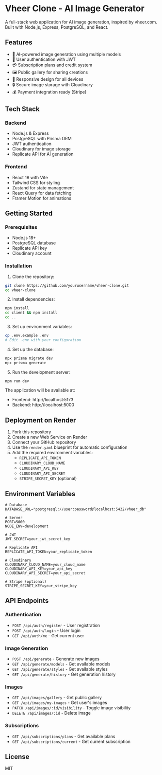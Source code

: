 # Vheer Clone - AI Image Generator

A full-stack web application for AI image generation, inspired by vheer.com. Built with Node.js, Express, PostgreSQL, and React.

## Features

- 🎨 AI-powered image generation using multiple models
- 👤 User authentication with JWT
- 💳 Subscription plans and credit system
- 🖼️ Public gallery for sharing creations
- 📱 Responsive design for all devices
- 🔒 Secure image storage with Cloudinary
- 💰 Payment integration ready (Stripe)

## Tech Stack

### Backend
- Node.js & Express
- PostgreSQL with Prisma ORM
- JWT authentication
- Cloudinary for image storage
- Replicate API for AI generation

### Frontend
- React 18 with Vite
- Tailwind CSS for styling
- Zustand for state management
- React Query for data fetching
- Framer Motion for animations

## Getting Started

### Prerequisites
- Node.js 18+
- PostgreSQL database
- Replicate API key
- Cloudinary account

### Installation

1. Clone the repository:
```bash
git clone https://github.com/yourusername/vheer-clone.git
cd vheer-clone
```

2. Install dependencies:
```bash
npm install
cd client && npm install
cd ..
```

3. Set up environment variables:
```bash
cp .env.example .env
# Edit .env with your configuration
```

4. Set up the database:
```bash
npx prisma migrate dev
npx prisma generate
```

5. Run the development server:
```bash
npm run dev
```

The application will be available at:
- Frontend: http://localhost:5173
- Backend: http://localhost:5000

## Deployment on Render

1. Fork this repository
2. Create a new Web Service on Render
3. Connect your GitHub repository
4. Use the `render.yaml` blueprint for automatic configuration
5. Add the required environment variables:
   - `REPLICATE_API_TOKEN`
   - `CLOUDINARY_CLOUD_NAME`
   - `CLOUDINARY_API_KEY`
   - `CLOUDINARY_API_SECRET`
   - `STRIPE_SECRET_KEY` (optional)

## Environment Variables

```env
# Database
DATABASE_URL="postgresql://user:password@localhost:5432/vheer_db"

# Server
PORT=5000
NODE_ENV=development

# JWT
JWT_SECRET=your_jwt_secret_key

# Replicate API
REPLICATE_API_TOKEN=your_replicate_token

# Cloudinary
CLOUDINARY_CLOUD_NAME=your_cloud_name
CLOUDINARY_API_KEY=your_api_key
CLOUDINARY_API_SECRET=your_api_secret

# Stripe (optional)
STRIPE_SECRET_KEY=your_stripe_key
```

## API Endpoints

### Authentication
- `POST /api/auth/register` - User registration
- `POST /api/auth/login` - User login
- `GET /api/auth/me` - Get current user

### Image Generation
- `POST /api/generate` - Generate new images
- `GET /api/generate/models` - Get available models
- `GET /api/generate/styles` - Get available styles
- `GET /api/generate/history` - Get generation history

### Images
- `GET /api/images/gallery` - Get public gallery
- `GET /api/images/my-images` - Get user's images
- `PATCH /api/images/:id/visibility` - Toggle image visibility
- `DELETE /api/images/:id` - Delete image

### Subscriptions
- `GET /api/subscriptions/plans` - Get available plans
- `GET /api/subscriptions/current` - Get current subscription

## License

MIT